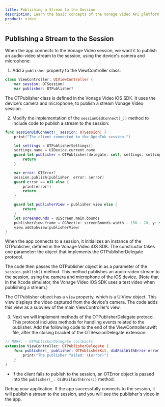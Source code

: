 ```yaml
---
title: Publishing a Stream to the Session
description: Learn the basic concepts of the Vonage Video API platform, including how users can communicate through video, voice, and messaging. Explore a basic Vonage Video API flow.
product: video
--- 
```


## Publishing a Stream to the Session

When the app connects to the Vonage Video session, we want it to publish an audio-video stream to the session, using the device's camera and microphone:

1. Add a `publisher` property to the ViewController class:

```swift
class ViewController: UIViewController {
    var session: OTSession?
    var publisher: OTPublisher?
```

The OTPublisher class is defined in the Vonage Video iOS SDK. It uses the device's camera and microphone, to publish a stream Vonage Video session.

2. Modify the implementation of the `sessionDidConnect(_:)` method to include code to publish a stream to the session:

```swift
func sessionDidConnect(_ session: OTSession) {
    print("The client connected to the OpenTok session.")

    let settings = OTPublisherSettings()
    settings.name = UIDevice.current.name
    guard let publisher = OTPublisher(delegate: self, settings: settings) else {
        return
    }

    var error: OTError?
    session.publish(publisher, error: &error)
    guard error == nil else {
        print(error!)
        return
    }

    guard let publisherView = publisher.view else {
        return
    }
    let screenBounds = UIScreen.main.bounds
    publisherView.frame = CGRect(x: screenBounds.width - 150 - 20, y: screenBounds.height - 150 - 20, width: 150, height: 150)
    view.addSubview(publisherView)
}
```

When the app connects to a session, it initializes an instance of the OTPublisher, defined in the Vonage Video iOS SDK. The constructor takes one parameter: the object that implements the OTPublisherDelegate protocol.

The code then passes the OTPublisher object in as a parameter of the `session.publish()` method. This method publishes an audio-video stream to the session, using the camera and microphone of the iOS device. (Note that in the Xcode simulator, the Vonage Video iOS SDK uses a test video when publishing a stream.)

The OTPublisher object has a `view` property, which is a UIView object. This view displays the video captured from the device's camera. The code adds this view as a subview of the main ViewController's view.

3. Next we will implement methods of the OTPublisherDelegate protocol. This protocol includes methods for handling events related to the publisher. Add the following code to the end of the ViewController.swift file, after the closing bracket of the OTSessionDelegate extension:

```swift
// MARK: - OTPublisherDelegate callbacks
extension ViewController: OTPublisherDelegate {
    func publisher(_ publisher: OTPublisherKit, didFailWithError error: OTError) {
        print("The publisher failed: \(error)")
    }
}
```

* If the client fails to publish to the session, an OTError object is passed into the `publisher(_: didFailWithError:)` method.

Debug your application. If the app successfully connects to the session, it will publish a stream to the session, and you will see the publisher's video in the app.

